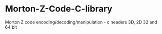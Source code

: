 # Morton-Z-Code-C-library
Morton Z code encoding/decoding/manipulation - c headers 3D, 2D 32 and 64 bit

